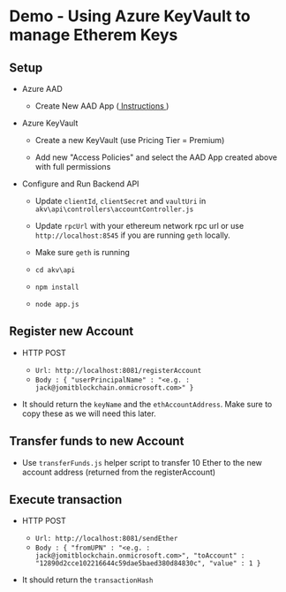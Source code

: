 # Demo - Using Azure KeyVault to manage Etherem Keys

## Setup

- Azure AAD

    - Create New AAD App ([ Instructions ](https://docs.microsoft.com/en-us/azure/azure-resource-manager/resource-group-create-service-principal-portal#create-an-azure-active-directory-application))

- Azure KeyVault

    - Create a new KeyVault (use Pricing Tier = Premium)

    - Add new "Access Policies" and select the AAD App created above with full permissions

- Configure and Run Backend API

    - Update `clientId`, `clientSecret` and `vaultUri` in `akv\api\controllers\accountController.js`

    - Update `rpcUrl` with your ethereum network rpc url or use `http://localhost:8545` if you are running `geth` locally.

    - Make sure `geth` is running 

    - `cd akv\api`

    - `npm install`

    - `node app.js`

## Register new Account

- HTTP POST
    - `Url: http://localhost:8081/registerAccount` 
    - `Body : { "userPrincipalName" : "<e.g. : jack@jomitblockchain.onmicrosoft.com>" }`

- It should return the `keyName` and the `ethAccountAddress`. Make sure to copy these as we will need this later.

## Transfer funds to new Account

- Use `transferFunds.js` helper script to transfer 10 Ether to the new account address (returned from the registerAccount)

## Execute transaction

- HTTP POST
    - `Url: http://localhost:8081/sendEther` 
    - `Body : { "fromUPN" : "<e.g. : jack@jomitblockchain.onmicrosoft.com>", "toAccount" : "12890d2cce102216644c59dae5baed380d84830c", "value" : 1 }`

- It should return the `transactionHash`